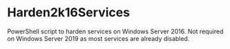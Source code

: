 # Harden2k16Services
PowerShell script to harden services on Windows Server 2016. Not required on Windows Server 2019 as most services are already disabled.
